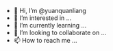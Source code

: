 - 👋 Hi, I’m @yuanquanliang
- 👀 I’m interested in ...
- 🌱 I’m currently learning ...
- 💞️ I’m looking to collaborate on ...
- 📫 How to reach me ...

<!---
yuanquanliang/yuanquanliang is a ✨ special ✨ repository because its `README.md` (this file) appears on your GitHub profile.
You can click the Preview link to take a look at your changes.
--->
